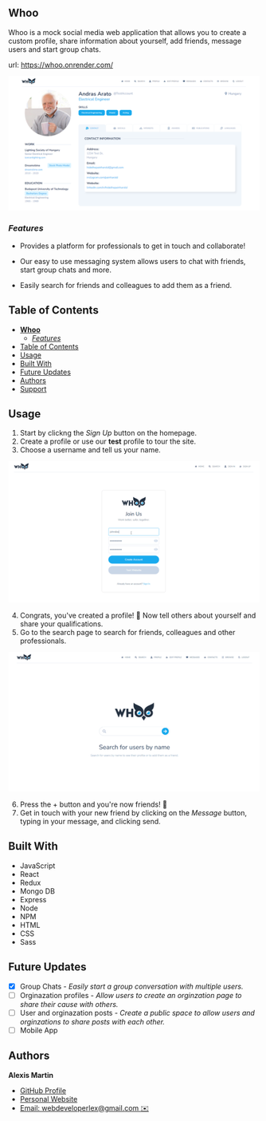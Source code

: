 ## **Whoo**

Whoo is a mock social media web application that allows you to create a custom profile, share information about yourself, add friends, message users and start group chats.

url: https://whoo.onrender.com/

<img src="./front-end/src/assets/images/profile-sample.png" alt="getting started" width="800"/>

### _Features_

- Provides a platform for professionals to get in touch and collaborate!

- Our easy to use messaging system allows users to chat with friends, start group chats and more.

- Easily search for friends and colleagues to add them as a friend.

## Table of Contents

- [**Whoo**](#listening-lobby)
  - [_Features_](#features)
- [Table of Contents](#table-of-contents)
- [Usage](#usage)
- [Built With](#built-with)
- [Future Updates](#future-updates)
- [Authors](#authors)
- [Support](#support)

## Usage

1. Start by clickng the _Sign Up_ button on the homepage.
2. Create a profile or use our **test** profile to tour the site.
3. Choose a username and tell us your name.

  <img src="./front-end/src/assets/images/Animation.gif" alt="getting started" width="600"/>

4. Congrats, you've created a profile! 🎉 Now tell others about yourself and share your qualifications.
5. Go to the search page to search for friends, colleagues and other professionals.

  <img src="./front-end/src/assets/images/Animation-2.gif" alt="getting started" width="600"/>

6. Press the + button and you're now friends! 👋
7. Get in touch with your new friend by clicking on the _Message_ button, typing in your message, and clicking send.

## Built With

- JavaScript
- React
- Redux
- Mongo DB
- Express
- Node
- NPM
- HTML
- CSS
- Sass

## Future Updates

- [x] Group Chats - _Easily start a group conversation with multiple users._
- [ ] Orginazation profiles - _Allow users to create an orginzation page to share their cause with others._
- [ ] User and orginazation posts - _Create a public space to allow users and orginzations to share posts with each other._
- [ ] Mobile App

## Authors

**Alexis Martin**

- [GitHub Profile](https://github.com/webdevlex)
- [Personal Website](https://webdevlex.com/)
- [Email: webdeveloperlex@gmail.<area>com ✉️](mailto:webdeveloperlex@gmail.com?subject=Whoo-Are-You 'webdeveloperlex@gmail.com')
